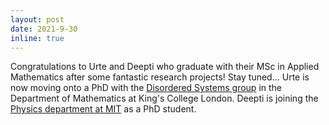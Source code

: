 ```yaml
---
layout: post
date: 2021-9-30
inline: true
---
```


Congratulations to Urte and Deepti who graduate with their MSc in Applied Mathematics after some fantastic research projects! Stay tuned... Urte is now moving onto a PhD with the <a href="https://www.kcl.ac.uk/research/disordered-systems"> Disordered Systems group</a> in the Department of Mathematics at King's College London. Deepti is joining the <a href="https://physics.mit.edu/">Physics department at MIT</a> as a PhD student. 